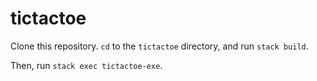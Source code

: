 # tictactoe

Clone this repository. `cd` to the `tictactoe` directory, and run `stack build`.

Then, run `stack exec tictactoe-exe`.